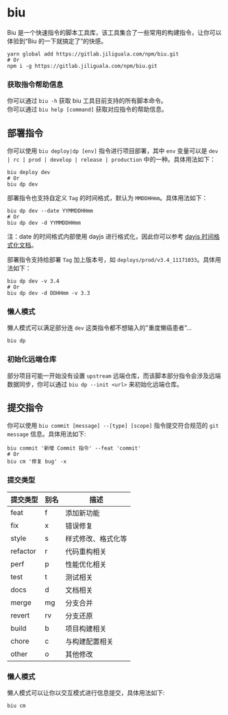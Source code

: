 # biu

Biu 是一个快速指令的脚本工具库，该工具集合了一些常用的构建指令，让你可以体验到“Biu 的一下就搞定了”的快感。

```shell
yarn global add https://gitlab.jiliguala.com/npm/biu.git
# Or
npm i -g https://gitlab.jiliguala.com/npm/biu.git
```

### 获取指令帮助信息

你可以通过 `biu -h` 获取 biu 工具目前支持的所有脚本命令。  
你可以通过 `biu help [command]` 获取对应指令的帮助信息。

## 部署指令

你可以使用 `biu deploy|dp [env]` 指令进行项目部署，其中 `env` 变量可以是 `dev | rc | prod | develop | release | production` 中的一种。具体用法如下：

```shell
biu deploy dev
# Or
biu dp dev
```

部署指令也支持自定义 `Tag` 的时间格式，默认为 `MMDDHHmm`。具体用法如下：

```shell
biu dp dev --date YYMMDDHHmm
# Or
biu dp dev -d YYMMDDHHmm
```

注：date 的时间格式内部使用 dayjs 进行格式化，因此你可以参考 [dayjs 时间格式化文档](https://dayjs.gitee.io/docs/zh-CN/display/format)。

部署指令支持给部署 `Tag` 加上版本号，如 `deploys/prod/v3.4_11171033`。具体用法如下：

```shell
biu dp dev -v 3.4
# Or
biu dp dev -d DDHHmm -v 3.3
```

### 懒人模式

懒人模式可以满足部分连 `dev` 这类指令都不想输入的"重度懒癌患者"...

```
biu dp
```

### 初始化远端仓库

部分项目可能一开始没有设置 `upstream` 远端仓库，而该脚本部分指令会涉及远端数据同步，你可以通过 `biu dp --init <url>` 来初始化远端仓库。


## 提交指令

你可以使用 `biu commit [message] --[type] [scope]` 指令提交符合规范的 `git message` 信息。具体用法如下:

```shell
biu commit '新增 Commit 指令' --feat 'commit'
# Or
biu cm '修复 bug' -x
```

### 提交类型

| 提交类型 | 别名 | 描述 |
| ------ | --- | --- |
| feat   | f   | 添加新功能 |
| fix    | x   | 错误修复 |
| style  | s   | 样式修改、格式化等 |
| refactor | r | 代码重构相关 |
| perf   | p   | 性能优化相关 |
| test   | t   | 测试相关 |
| docs   | d   | 文档相关 |
| merge  | mg  | 分支合并 |
| revert | rv  | 分支还原 |
| build  | b   | 项目构建相关 |
| chore  | c   | 与构建配置相关 |
| other  | o   | 其他修改 |

### 懒人模式

懒人模式可以让你以交互模式进行信息提交，具体用法如下:

```shell
biu cm
```